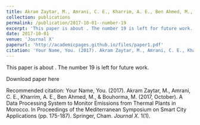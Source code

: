 ```yaml
---
title: Akram Zaytar, M., Amrani, C. E., Kharrim, A. E., Ben Ahmed, M., & Bouhorma, M. (2017, October). A Data Processing System to Monitor Emissions from Thermal Plants in Morocco. In Proceedings of the Mediterranean Symposium on Smart City Applications (pp. 175-187). Springer, Cham.
collection: publications
permalink: /publication/2017-10-01--number-19
excerpt: 'This paper is about . The number 19 is left for future work.'
date: 2017-10-01
venue: 'Journal X'
paperurl: 'http://academicpages.github.io/files/paper1.pdf'
citation: 'Your Name, You. (2017). Akram Zaytar, M., Amrani, C. E., Kharrim, A. E., Ben Ahmed, M., & Bouhorma, M. (2017, October). A Data Processing System to Monitor Emissions from Thermal Plants in Morocco. In Proceedings of the Mediterranean Symposium on Smart City Applications (pp. 175-187). Springer, Cham. <i>Journal X</i>. 1(1).'
---
```

This paper is about . The number 19 is left for future work.

Download paper here

Recommended citation: Your Name, You. (2017). Akram Zaytar, M., Amrani, C. E., Kharrim, A. E., Ben Ahmed, M., & Bouhorma, M. (2017, October). A Data Processing System to Monitor Emissions from Thermal Plants in Morocco. In Proceedings of the Mediterranean Symposium on Smart City Applications (pp. 175-187). Springer, Cham. <i>Journal X</i>. 1(1).
